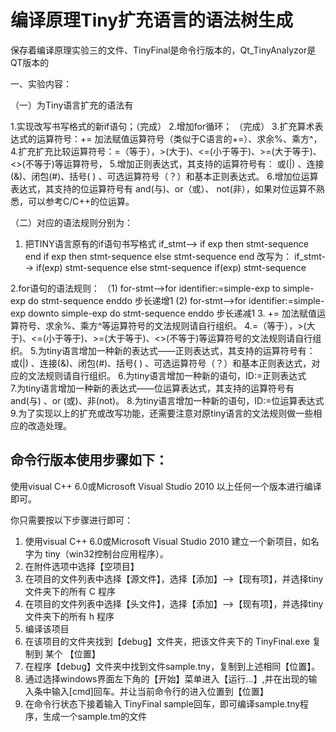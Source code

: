 # 编译原理Tiny扩充语言的语法树生成
保存着编译原理实验三的文件、TinyFinal是命令行版本的，Qt_TinyAnalyzor是QT版本的

一、实验内容：

（一）为Tiny语言扩充的语法有

1.实现改写书写格式的新if语句；（完成）
2.增加for循环；					（完成）
3.扩充算术表达式的运算符号：+= 加法赋值运算符号（类似于C语言的+=）、求余%、乘方^，
4.扩充扩充比较运算符号：=（等于），>(大于)、<=(小于等于)、>=(大于等于)、<>(不等于)等运算符号，
5.增加正则表达式，其支持的运算符号有：  或(|)  、连接(&)、闭包(#)、括号( ) 、可选运算符号（？）和基本正则表达式。 
6.增加位运算表达式，其支持的位运算符号有 and(与)、or（或）、 not(非），如果对位运算不熟悉，可以参考C/C++的位运算。

（二）对应的语法规则分别为：
1. 把TINY语言原有的if语句书写格式
    if_stmt-->  if exp then stmt-sequence end 
			    if exp then stmt-sequence else stmt-sequence end 
改写为：
    if_stmt-->	if(exp) stmt-sequence else stmt-sequence
				if(exp) stmt-sequence

2.for语句的语法规则：
（1) for-stmt-->for identifier:=simple-exp  to  simple-exp  do  stmt-sequence enddo    步长递增1
  (2) for-stmt-->for identifier:=simple-exp  downto  simple-exp  do  stmt-sequence enddo    步长递减1
3. += 加法赋值运算符号、求余%、乘方^等运算符号的文法规则请自行组织。
4.=（等于），>(大于)、<=(小于等于)、>=(大于等于)、<>(不等于)等运算符号的文法规则请自行组织。
5.为tiny语言增加一种新的表达式——正则表达式，其支持的运算符号有：  或(|)  、连接(&)、闭包(#)、括号( ) 、可选运算符号（？）和基本正则表达式，对应的文法规则请自行组织。
6.为tiny语言增加一种新的语句，ID:=正则表达式  
7.为tiny语言增加一种新的表达式——位运算表达式，其支持的运算符号有  and(与)  、or (或)、非(not)。
8.为tiny语言增加一种新的语句，ID:=位运算表达式  
9.为了实现以上的扩充或改写功能，还需要注意对原tiny语言的文法规则做一些相应的改造处理。


## 命令行版本使用步骤如下：

使用visual C++ 6.0或Microsoft Visual Studio 2010 以上任何一个版本进行编译即可。

你只需要按以下步骤进行即可：

1. 使用visual C++ 6.0或Microsoft Visual Studio 2010 建立一个新项目，如名字为 tiny（win32控制台应用程序）。
2. 在附件选项中选择【空项目】
3. 在项目的文件列表中选择【源文件】，选择【添加】-->【现有项】，并选择tiny文件夹下的所有 C 程序
4. 在项目的文件列表中选择【头文件】，选择【添加】-->【现有项】，并选择tiny文件夹下的所有 h 程序
5. 编译该项目
6. 在该项目的文件夹找到【debug】文件夹，把该文件夹下的 TinyFinal.exe 复制到 某个 【位置】
7. 在程序【debug】文件夹中找到文件sample.tny，复制到上述相同【位置】。
8. 通过选择windows界面左下角的【开始】菜单进入【运行...】,并在出现的输入条中输入[cmd]回车。并让当前命令行的进入位置到【位置】
9. 在命令行状态下接着输入 TinyFinal sample回车，即可编译sample.tny程序，生成一个sample.tm的文件
